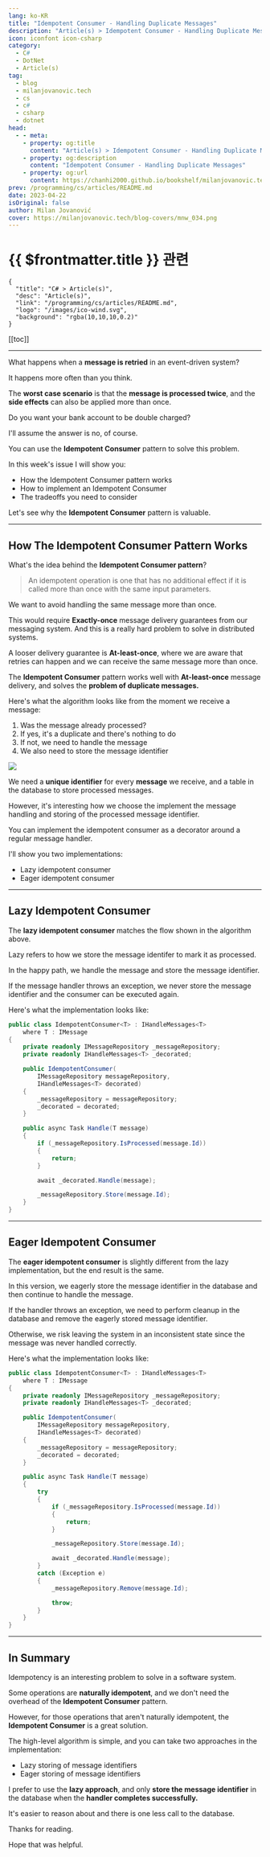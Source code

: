 ```yaml
---
lang: ko-KR
title: "Idempotent Consumer - Handling Duplicate Messages"
description: "Article(s) > Idempotent Consumer - Handling Duplicate Messages"
icon: iconfont icon-csharp
category: 
  - C#
  - DotNet
  - Article(s)
tag: 
  - blog
  - milanjovanovic.tech
  - cs
  - c#
  - csharp
  - dotnet
head:
  - - meta:
    - property: og:title
      content: "Article(s) > Idempotent Consumer - Handling Duplicate Messages"
    - property: og:description
      content: "Idempotent Consumer - Handling Duplicate Messages"
    - property: og:url
      content: https://chanhi2000.github.io/bookshelf/milanjovanovic.tech/idempotent-consumer-handling-duplicate-messages.html
prev: /programming/cs/articles/README.md
date: 2023-04-22
isOriginal: false
author: Milan Jovanović
cover: https://milanjovanovic.tech/blog-covers/mnw_034.png
---
```


# {{ $frontmatter.title }} 관련

```component VPCard
{
  "title": "C# > Article(s)",
  "desc": "Article(s)",
  "link": "/programming/cs/articles/README.md",
  "logo": "/images/ico-wind.svg",
  "background": "rgba(10,10,10,0.2)"
}
```

[[toc]]

---

<SiteInfo
  name="Idempotent Consumer - Handling Duplicate Messages"
  desc="What happens when a message is retried in an event-driven system? It happens more often than you think. The worst case scenario is that the message is processed twice, and the side effects can also be applied more than once. Do you want your bank account to be double charged? I'll assume the answer is no, of course. You can use the Idempotent Consumer pattern to solve this problem."
  url="https://milanjovanovic.tech/blog/idempotent-consumer-handling-duplicate-messages/"
  logo="https://milanjovanovic.tech/profile_favicon.png"
  preview="https://milanjovanovic.tech/blog-covers/mnw_034.png"/>
What happens when a **message is retried** in an event-driven system?

It happens more often than you think.

The **worst case scenario** is that the **message is processed twice**, and the **side effects** can also be applied more than once.

Do you want your bank account to be double charged?

I'll assume the answer is no, of course.

You can use the **Idempotent Consumer** pattern to solve this problem.

In this week's issue I will show you:

- How the Idempotent Consumer pattern works
- How to implement an Idempotent Consumer
- The tradeoffs you need to consider

Let's see why the **Idempotent Consumer** pattern is valuable.

---

## How The Idempotent Consumer Pattern Works

What's the idea behind the **Idempotent Consumer pattern**?

> An idempotent operation is one that has no additional effect if it is called more than once with the same input parameters.

We want to avoid handling the same message more than once.

This would require **Exactly-once** message delivery guarantees from our messaging system. And this is a really hard problem to solve in distributed systems.

A looser delivery guarantee is **At-least-once**, where we are aware that retries can happen and we can receive the same message more than once.

The **Idempotent Consumer** pattern works well with **At-least-once** message delivery, and solves the **problem of duplicate messages.**

Here's what the algorithm looks like from the moment we receive a message:

1. Was the message already processed?
2. If yes, it's a duplicate and there's nothing to do
3. If not, we need to handle the message
4. We also need to store the message identifier

![](https://milanjovanovic.tech/blogs/mnw_034/idempotent_consumer_algorithm.png?imwidth=828)

We need a **unique identifier** for every **message** we receive, and a table in the database to store processed messages.

However, it's interesting how we choose the implement the message handling and storing of the processed message identifier.

You can implement the idempotent consumer as a decorator around a regular message handler.

I'll show you two implementations:

- Lazy idempotent consumer
- Eager idempotent consumer

---

## Lazy Idempotent Consumer

The **lazy idempotent consumer** matches the flow shown in the algorithm above.

Lazy refers to how we store the message identifer to mark it as processed.

In the happy path, we handle the message and store the message identifier.

If the message handler throws an exception, we never store the message identifier and the consumer can be executed again.

Here's what the implementation looks like:

```cs
public class IdempotentConsumer<T> : IHandleMessages<T>
    where T : IMessage
{
    private readonly IMessageRepository _messageRepository;
    private readonly IHandleMessages<T> _decorated;

    public IdempotentConsumer(
        IMessageRepository messageRepository,
        IHandleMessages<T> decorated)
    {
        _messageRepository = messageRepository;
        _decorated = decorated;
    }

    public async Task Handle(T message)
    {
        if (_messageRepository.IsProcessed(message.Id))
        {
            return;
        }

        await _decorated.Handle(message);

        _messageRepository.Store(message.Id);
    }
}
```

---

## Eager Idempotent Consumer

The **eager idempotent consumer** is slightly different from the lazy implementation, but the end result is the same.

In this version, we eagerly store the message identifier in the database and then continue to handle the message.

If the handler throws an exception, we need to perform cleanup in the database and remove the eagerly stored message identifier.

Otherwise, we risk leaving the system in an inconsistent state since the message was never handled correctly.

Here's what the implementation looks like:

```cs
public class IdempotentConsumer<T> : IHandleMessages<T>
    where T : IMessage
{
    private readonly IMessageRepository _messageRepository;
    private readonly IHandleMessages<T> _decorated;

    public IdempotentConsumer(
        IMessageRepository messageRepository,
        IHandleMessages<T> decorated)
    {
        _messageRepository = messageRepository;
        _decorated = decorated;
    }

    public async Task Handle(T message)
    {
        try
        {
            if (_messageRepository.IsProcessed(message.Id))
            {
                return;
            }

            _messageRepository.Store(message.Id);

            await _decorated.Handle(message);
        }
        catch (Exception e)
        {
            _messageRepository.Remove(message.Id);

            throw;
        }
    }
}
```

---

## In Summary

Idempotency is an interesting problem to solve in a software system.

Some operations are **naturally idempotent**, and we don't need the overhead of the **Idempotent Consumer** pattern.

However, for those operations that aren't naturally idempotent, the **Idempotent Consumer** is a great solution.

The high-level algorithm is simple, and you can take two approaches in the implementation:

- Lazy storing of message identifiers
- Eager storing of message identifiers

I prefer to use the **lazy approach**, and only **store the message identifier** in the database when the **handler completes successfully.**

It's easier to reason about and there is one less call to the database.

Thanks for reading.

Hope that was helpful.

